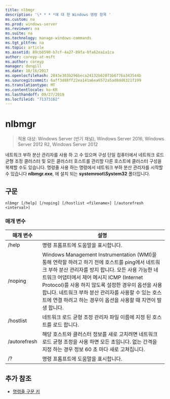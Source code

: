 ```yaml
---
title: nlbmgr
description: '\* * * *에 대 한 Windows 명령 항목 '
ms.custom: na
ms.prod: windows-server
ms.reviewer: na
ms.suite: na
ms.technology: manage-windows-commands
ms.tgt_pltfrm: na
ms.topic: article
ms.assetid: 89cb8590-b7cf-4a27-89fa-0fa62ea1a1ca
author: coreyp-at-msft
ms.author: coreyp
manager: dongill
ms.date: 10/16/2017
ms.openlocfilehash: 2843e303b296beca24132b62073b6776a343544b
ms.sourcegitcommit: 6aff3d88ff22ea141a6ea6572a5ad8dd6321f199
ms.translationtype: MT
ms.contentlocale: ko-KR
ms.lasthandoff: 09/27/2019
ms.locfileid: "71373162"
---
```

# <a name="nlbmgr"></a>nlbmgr

>적용 대상: Windows Server (반기 채널), Windows Server 2016, Windows Server 2012 R2, Windows Server 2012

네트워크 부하 분산 관리자를 사용 하 고 수 있으며 구성 단일 컴퓨터에서 네트워크 로드 균형 조정 클러스터 및 모든 클러스터 호스트를 관리할 다른 호스트에 클러스터 구성을 복제할 수도 있습니다. 명령줄 사용 하는 명령에서 네트워크 부하 분산 관리자를 시작할 수 있습니다 **nlbmgr.exe**, 에 설치 되는 **systemroot\System32** 폴더입니다.
## <a name="syntax"></a>구문
```
nlbmgr [/help] [/noping] [/hostlist <filename>] [/autorefresh <interval>]
```
### <a name="parameters"></a>매개 변수

|        매개 변수        |                                                                                                                                                                                                설명                                                                                                                                                                                                |
|-------------------------|-----------------------------------------------------------------------------------------------------------------------------------------------------------------------------------------------------------------------------------------------------------------------------------------------------------------------------------------------------------------------------------------------------------|
|          /help          |                                                                                                                                                                                   명령 프롬프트에 도움말을 표시합니다.                                                                                                                                                                                    |
|         /noping         | Windows Management Instrumentation (WMI)을 통해 연락할 하려고 하기 전에 호스트를 ping에서 네트워크 부하 분산 관리자를 방지 합니다. 모든 사용 가능한 네트워크 어댑터에서 제어 메시지 ICMP (Internet Protocol)를 사용 하지 않도록 설정한 경우이 옵션을 사용 합니다. 네트워크 부하 분산 관리자를 사용할 수 있는 호스트에 연결 하려고 하는 경우이 옵션을 사용할 때 지연이 발생 합니다. |
|  /hostlist <filename>   |                                                                                                                                                                네트워크 로드 균형 조정 관리자 파일 이름에 지정 된 호스트를 로드 합니다.                                                                                                                                                                 |
| /autorefresh <interval> |                                                                                                          해당 호스트와 클러스터 정보를 새로 고치려면 네트워크 로드 균형 조정을 사용 하면 모든 <interval> 초입니다. 없는 간격을 지정 하는 경우 정보 60 초 마다 새로 고쳐집니다.                                                                                                          |
|           /?            |                                                                                                                                                                                   명령 프롬프트에 도움말을 표시합니다.                                                                                                                                                                                    |

## <a name="additional-references"></a>추가 참조
-   [명령줄 구문 키](command-line-syntax-key.md)

